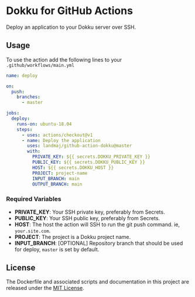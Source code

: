 # Dokku for GitHub Actions

Deploy an application to your Dokku server over SSH.

## Usage

To use the action add the following lines to your `.github/workflows/main.yml`

```yaml
name: deploy

on: 
  push:
    branches:
      - master

jobs:
  deploy:
    runs-on: ubuntu-18.04
    steps:
      - uses: actions/checkout@v1
      - name: Deploy the application
        uses: landmaj/github-action-dokku@master
        with:
          PRIVATE_KEY: ${{ secrets.DOKKU_PRIVATE_KEY }}
          PUBLIC_KEY: ${{ secrets.DOKKU_PUBLIC_KEY }}
          HOST: ${{ secrets.DOKKU_HOST }}
          PROJECT: project-name
          INPUT_BRANCH: main
          OUTPUT_BRANCH: main
```

### Required Variables

* **PRIVATE_KEY**: Your SSH private key, preferably from Secrets.
* **PUBLIC_KEY**: Your SSH public key, preferably from Secrets.
* **HOST**: The host the action will SSH to run the git push command. ie, `your.site.com`.
* **PROJECT**: The project is a Dokku project name.
* **INPUT_BRANCH**: [OPTIONAL] Repository branch that should be used for deploy, `master` is set by default.

## License

The Dockerfile and associated scripts and documentation in this project are released under the [MIT License](LICENSE).
